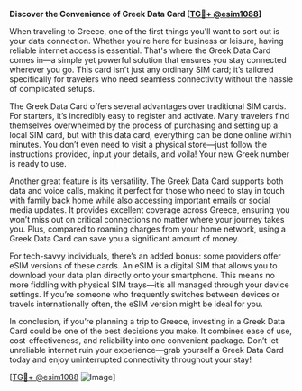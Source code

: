 **Discover the Convenience of Greek Data Card [[TG💪+ @esim1088](https://t.me/s/esim1088)]**

When traveling to Greece, one of the first things you'll want to sort out is your data connection. Whether you're here for business or leisure, having reliable internet access is essential. That's where the Greek Data Card comes in—a simple yet powerful solution that ensures you stay connected wherever you go. This card isn't just any ordinary SIM card; it’s tailored specifically for travelers who need seamless connectivity without the hassle of complicated setups.

The Greek Data Card offers several advantages over traditional SIM cards. For starters, it’s incredibly easy to register and activate. Many travelers find themselves overwhelmed by the process of purchasing and setting up a local SIM card, but with this data card, everything can be done online within minutes. You don’t even need to visit a physical store—just follow the instructions provided, input your details, and voila! Your new Greek number is ready to use.

Another great feature is its versatility. The Greek Data Card supports both data and voice calls, making it perfect for those who need to stay in touch with family back home while also accessing important emails or social media updates. It provides excellent coverage across Greece, ensuring you won’t miss out on critical connections no matter where your journey takes you. Plus, compared to roaming charges from your home network, using a Greek Data Card can save you a significant amount of money.

For tech-savvy individuals, there’s an added bonus: some providers offer eSIM versions of these cards. An eSIM is a digital SIM that allows you to download your data plan directly onto your smartphone. This means no more fiddling with physical SIM trays—it’s all managed through your device settings. If you’re someone who frequently switches between devices or travels internationally often, the eSIM version might be ideal for you.

In conclusion, if you’re planning a trip to Greece, investing in a Greek Data Card could be one of the best decisions you make. It combines ease of use, cost-effectiveness, and reliability into one convenient package. Don’t let unreliable internet ruin your experience—grab yourself a Greek Data Card today and enjoy uninterrupted connectivity throughout your stay!

[[TG💪+ @esim1088](https://t.me/s/esim1088) ![Image](https://i.postimg.cc/Y0z9fWf4/image.png)]
